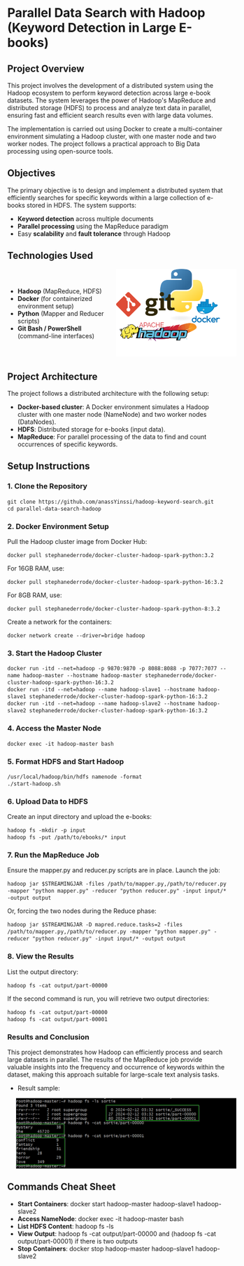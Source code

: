 # Parallel Data Search with Hadoop (Keyword Detection in Large E-books)
## Project Overview
This project involves the development of a distributed system using the Hadoop ecosystem to perform keyword detection across large e-book datasets. The system leverages the power of Hadoop's MapReduce and distributed storage (HDFS) to process and analyze text data in parallel, ensuring fast and efficient search results even with large data volumes.

The implementation is carried out using Docker to create a multi-container environment simulating a Hadoop cluster, with one master node and two worker nodes. The project follows a practical approach to Big Data processing using open-source tools.

## Objectives
The primary objective is to design and implement a distributed system that efficiently searches for specific keywords within a large collection of e-books stored in HDFS. The system supports:

* **Keyword detection** across multiple documents
* **Parallel processing** using the MapReduce paradigm
* Easy **scalability** and **fault tolerance** through Hadoop

## Technologies Used

  <div style="display: flex; justify-content: space-between; align-items: center;">
  <div>
    <ul>
      <li><strong>Hadoop</strong> (MapReduce, HDFS)</li>
      <li><strong>Docker</strong> (for containerized environment setup)</li>
      <li><strong>Python</strong> (Mapper and Reducer scripts)</li>
      <li><strong>Git Bash / PowerShell</strong> (command-line interfaces)</li>
    </ul>
  </div>
  <div>
    <img src="ReadMe_Ref/technologies.png" alt="Technologies" width="400" style="margin-left: 20px;" />
  </div>
</div>


## Project Architecture
The project follows a distributed architecture with the following setup:

* **Docker-based cluster**: A Docker environment simulates a Hadoop cluster with one master node (NameNode) and two worker nodes (DataNodes).
* **HDFS**: Distributed storage for e-books (input data).
* **MapReduce**: For parallel processing of the data to find and count occurrences of specific keywords.

## Setup Instructions

### 1. Clone the Repository
```
git clone https://github.com/anassYinssi/hadoop-keyword-search.git
cd parallel-data-search-hadoop
```
### 2. Docker Environment Setup
Pull the Hadoop cluster image from Docker Hub:

```
docker pull stephanederrode/docker-cluster-hadoop-spark-python:3.2
```
For 16GB RAM, use:

```
docker pull stephanederrode/docker-cluster-hadoop-spark-python-16:3.2
```
For 8GB RAM, use:

```
docker pull stephanederrode/docker-cluster-hadoop-spark-python-8:3.2
```
Create a network for the containers:

```
docker network create --driver=bridge hadoop
```
### 3. Start the Hadoop Cluster

```
docker run -itd --net=hadoop -p 9870:9870 -p 8088:8088 -p 7077:7077 --name hadoop-master --hostname hadoop-master stephanederrode/docker-cluster-hadoop-spark-python-16:3.2
docker run -itd --net=hadoop --name hadoop-slave1 --hostname hadoop-slave1 stephanederrode/docker-cluster-hadoop-spark-python-16:3.2
docker run -itd --net=hadoop --name hadoop-slave2 --hostname hadoop-slave2 stephanederrode/docker-cluster-hadoop-spark-python-16:3.2
```
### 4. Access the Master Node
```
docker exec -it hadoop-master bash
```
### 5. Format HDFS and Start Hadoop
```
/usr/local/hadoop/bin/hdfs namenode -format
./start-hadoop.sh
```
### 6. Upload Data to HDFS
Create an input directory and upload the e-books:

```
hadoop fs -mkdir -p input
hadoop fs -put /path/to/ebooks/* input
```
### 7. Run the MapReduce Job
Ensure the mapper.py and reducer.py scripts are in place. Launch the job:

```
hadoop jar $STREAMINGJAR -files /path/to/mapper.py,/path/to/reducer.py -mapper "python mapper.py" -reducer "python reducer.py" -input input/* -output output
```
Or, forcing the two nodes during the Reduce phase:
```
hadoop jar $STREAMINGJAR -D mapred.reduce.tasks=2 -files /path/to/mapper.py,/path/to/reducer.py -mapper "python mapper.py" -reducer "python reducer.py" -input input/* -output output
```
### 8. View the Results
List the output directory:

```
hadoop fs -cat output/part-00000
```
If the second command is run, you will retrieve two output directories:

```
hadoop fs -cat output/part-00000
hadoop fs -cat output/part-00001
```
### Results and Conclusion
This project demonstrates how Hadoop can efficiently process and search large datasets in parallel. The results of the MapReduce job provide valuable insights into the frequency and occurrence of keywords within the dataset, making this approach suitable for large-scale text analysis tasks.

* Result sample:
<div style="display: flex; justify-content: space-between; align-items: center;">
  <img src="ReadMe_Ref/resultSample.png" alt="ResultSample" width="600" style="margin-left: 20px;" />
</div>


## Commands Cheat Sheet
* **Start Containers**: docker start hadoop-master hadoop-slave1 hadoop-slave2
* **Access NameNode**: docker exec -it hadoop-master bash
* **List HDFS Content**: hadoop fs -ls
* **View Output**: hadoop fs -cat output/part-00000 and (hadoop fs -cat output/part-00001) if there is two outputs
* **Stop Containers**: docker stop hadoop-master hadoop-slave1 hadoop-slave2
